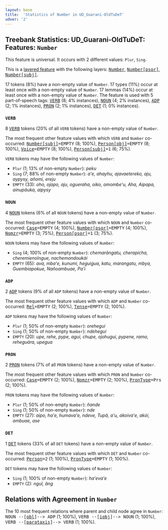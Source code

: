 ```yaml
---
layout: base
title:  'Statistics of Number in UD_Guarani-OldTuDeT'
udver: '2'
---
```


## Treebank Statistics: UD_Guarani-OldTuDeT: Features: `Number`

This feature is universal.
It occurs with 2 different values: `Plur`, `Sing`.

This is a <a href="../../u/overview/feat-layers.html">layered feature</a> with the following layers: <tt><a href="gn_oldtudet-feat-Number.html">Number</a></tt>, <tt><a href="gn_oldtudet-feat-Number-psor.html">Number[psor]</a></tt>, <tt><a href="gn_oldtudet-feat-Number-subj.html">Number[subj]</a></tt>.

17 tokens (8%) have a non-empty value of `Number`.
17 types (11%) occur at least once with a non-empty value of `Number`.
17 lemmas (14%) occur at least once with a non-empty value of `Number`.
The feature is used with 5 part-of-speech tags: <tt><a href="gn_oldtudet-pos-VERB.html">VERB</a></tt> (8; 4% instances), <tt><a href="gn_oldtudet-pos-NOUN.html">NOUN</a></tt> (4; 2% instances), <tt><a href="gn_oldtudet-pos-ADP.html">ADP</a></tt> (2; 1% instances), <tt><a href="gn_oldtudet-pos-PRON.html">PRON</a></tt> (2; 1% instances), <tt><a href="gn_oldtudet-pos-DET.html">DET</a></tt> (1; 0% instances).

### `VERB`

8 <tt><a href="gn_oldtudet-pos-VERB.html">VERB</a></tt> tokens (20% of all `VERB` tokens) have a non-empty value of `Number`.

The most frequent other feature values with which `VERB` and `Number` co-occurred: <tt><a href="gn_oldtudet-feat-Number-subj.html">Number[subj]</a></tt><tt>=EMPTY</tt> (8; 100%), <tt><a href="gn_oldtudet-feat-Person-obj.html">Person[obj]</a></tt><tt>=EMPTY</tt> (8; 100%), <tt><a href="gn_oldtudet-feat-Voice.html">Voice</a></tt><tt>=EMPTY</tt> (8; 100%), <tt><a href="gn_oldtudet-feat-Person-subj.html">Person[subj]</a></tt><tt>=1</tt> (6; 75%).

`VERB` tokens may have the following values of `Number`:

* `Plur` (1; 13% of non-empty `Number`): <em>peku</em>
* `Sing` (7; 88% of non-empty `Number`): <em>a'e, ahayhu, ajavaetereko, aju, aypysy, añomi, ereju</em>
* `EMPTY` (33): <em>oho, ojapo, aju, ogueraha, oiko, omombe'u, Aha, Aipapa, ainupãuka, aipysy</em>

### `NOUN`

4 <tt><a href="gn_oldtudet-pos-NOUN.html">NOUN</a></tt> tokens (6% of all `NOUN` tokens) have a non-empty value of `Number`.

The most frequent other feature values with which `NOUN` and `Number` co-occurred: <tt><a href="gn_oldtudet-feat-Case.html">Case</a></tt><tt>=EMPTY</tt> (4; 100%), <tt><a href="gn_oldtudet-feat-Number-psor.html">Number[psor]</a></tt><tt>=EMPTY</tt> (4; 100%), <tt><a href="gn_oldtudet-feat-Nomzr.html">Nomzr</a></tt><tt>=EMPTY</tt> (3; 75%), <tt><a href="gn_oldtudet-feat-Person-psor.html">Person[psor]</a></tt><tt>=1</tt> (3; 75%).

`NOUN` tokens may have the following values of `Number`:

* `Sing` (4; 100% of non-empty `Number`): <em>chemarãngatu, cherapicha, cheremienoĩngue, nachemondoukái</em>
* `EMPTY` (65): <em>ava, mba'e, kunumi, heguigua, katu, marangatu, mbya, Guembiapokue, Nañoambuae, Pa'i</em>

### `ADP`

2 <tt><a href="gn_oldtudet-pos-ADP.html">ADP</a></tt> tokens (9% of all `ADP` tokens) have a non-empty value of `Number`.

The most frequent other feature values with which `ADP` and `Number` co-occurred: <tt><a href="gn_oldtudet-feat-Rel.html">Rel</a></tt><tt>=EMPTY</tt> (2; 100%), <tt><a href="gn_oldtudet-feat-Tense.html">Tense</a></tt><tt>=EMPTY</tt> (2; 100%).

`ADP` tokens may have the following values of `Number`:

* `Plur` (1; 50% of non-empty `Number`): <em>orehegui</em>
* `Sing` (1; 50% of non-empty `Number`): <em>ndehegui</em>
* `EMPTY` (20): <em>upe, rehe, pype, agui, chupe, ojohugui, pypene, ramo, reheguára, upegua</em>

### `PRON`

2 <tt><a href="gn_oldtudet-pos-PRON.html">PRON</a></tt> tokens (7% of all `PRON` tokens) have a non-empty value of `Number`.

The most frequent other feature values with which `PRON` and `Number` co-occurred: <tt><a href="gn_oldtudet-feat-Case.html">Case</a></tt><tt>=EMPTY</tt> (2; 100%), <tt><a href="gn_oldtudet-feat-Nomzr.html">Nomzr</a></tt><tt>=EMPTY</tt> (2; 100%), <tt><a href="gn_oldtudet-feat-PronType.html">PronType</a></tt><tt>=Prs</tt> (2; 100%).

`PRON` tokens may have the following values of `Number`:

* `Plur` (1; 50% of non-empty `Number`): <em>ñande</em>
* `Sing` (1; 50% of non-empty `Number`): <em>nde</em>
* `EMPTY` (27): <em>aipo, ha'e, humava'e, ndeve, Tupã, a'u, akoiva'e, akói, ambuae, ase</em>

### `DET`

1 <tt><a href="gn_oldtudet-pos-DET.html">DET</a></tt> tokens (33% of all `DET` tokens) have a non-empty value of `Number`.

The most frequent other feature values with which `DET` and `Number` co-occurred: <tt><a href="gn_oldtudet-feat-Person.html">Person</a></tt><tt>=2</tt> (1; 100%), <tt><a href="gn_oldtudet-feat-PronType.html">PronType</a></tt><tt>=EMPTY</tt> (1; 100%).

`DET` tokens may have the following values of `Number`:

* `Sing` (1; 100% of non-empty `Number`): <em>ha'eva'e</em>
* `EMPTY` (2): <em>nguĩ, ãng</em>

## Relations with Agreement in `Number`

The 10 most frequent relations where parent and child node agree in `Number`:
<tt>NOUN --[<tt><a href="gn_oldtudet-dep-obl.html">obl</a></tt>]--> ADP</tt> (1; 100%),
<tt>VERB --[<tt><a href="gn_oldtudet-dep-iobj.html">iobj</a></tt>]--> NOUN</tt> (1; 100%),
<tt>VERB --[<tt><a href="gn_oldtudet-dep-parataxis.html">parataxis</a></tt>]--> VERB</tt> (1; 100%).


